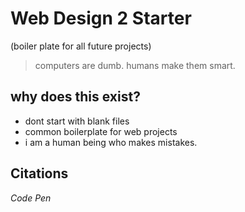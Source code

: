 # Web Design 2 Starter
(boiler plate for all future projects) 

> computers are dumb. humans make them smart.

## why does this exist?

* dont start with blank files
* common boilerplate for web projects
* i am a human being who makes mistakes.

## Citations

*Code Pen*

